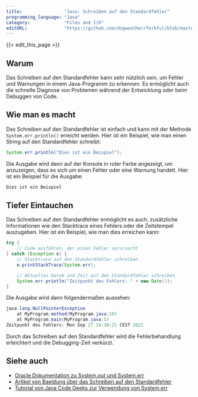 ```yaml
---
title:                "Java: Schreiben auf den Standardfehler"
programming_language: "Java"
category:             "Files and I/O"
editURL:              "https://github.com/dogweather/forkful/blob/master/content/de/java/writing-to-standard-error.md"
---
```


{{< edit_this_page >}}

## Warum

Das Schreiben auf den Standardfehler kann sehr nützlich sein, um Fehler und Warnungen in einem Java-Programm zu erkennen. Es ermöglicht auch die schnelle Diagnose von Problemen während der Entwicklung oder beim Debuggen von Code.

## Wie man es macht

Das Schreiben auf den Standardfehler ist einfach und kann mit der Methode `System.err.println()` erreicht werden. Hier ist ein Beispiel, wie man einen String auf den Standardfehler schreibt:

```Java
System.err.println("Dies ist ein Beispiel");
```

Die Ausgabe wird dann auf der Konsole in roter Farbe angezeigt, um anzuzeigen, dass es sich um einen Fehler oder eine Warnung handelt. Hier ist ein Beispiel für die Ausgabe:

```Java
Dies ist ein Beispiel
```

## Tiefer Eintauchen

Das Schreiben auf den Standardfehler ermöglicht es auch, zusätzliche Informationen wie den Stacktrace eines Fehlers oder die Zeitstempel auszugeben. Hier ist ein Beispiel, wie man dies erreichen kann:

```Java
try {
    // Code ausführen, der einen Fehler verursacht
} catch (Exception e) {
    // Stacktrace auf den Standardfehler schreiben
    e.printStackTrace(System.err);

    // Aktuelles Datum und Zeit auf den Standardfehler schreiben
    System.err.println("Zeitpunkt des Fehlers: " + new Date());
}
```

Die Ausgabe wird dann folgendermaßen aussehen:

```Java
java.lang.NullPointerException
    at MyProgram.method(MyProgram.java:10)
    at MyProgram.main(MyProgram.java:5)
Zeitpunkt des Fehlers: Mon Sep 27 14:30:21 CEST 2021
```

Durch das Schreiben auf den Standardfehler wird die Fehlerbehandlung erleichtert und die Debugging-Zeit verkürzt.

## Siehe auch

- [Oracle Dokumentation zu System.out und System.err](https://docs.oracle.com/javase/8/docs/api/java/lang/System.html)
- [Artikel von Baeldung über das Schreiben auf den Standardfehler](https://www.baeldung.com/java-standard-error-output)
- [Tutorial von Java Code Geeks zur Verwendung von System.err](https://www.javacodegeeks.com/2015/03/java-io-tutorial-4-3-what-when-and-how-to-use-system-err-for-logging.html)